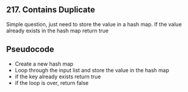 ## 217. Contains Duplicate

Simple question, just need to store the value in a hash map. If the value already exists in the hash map return true

## Pseudocode
- Create a new hash map
- Loop through the input list and store the value in the hash map
- if the key already exists return true
- if the loop is over, return false
